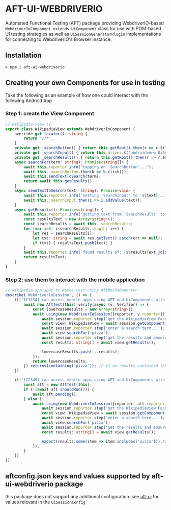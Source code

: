 # AFT-UI-WEBDRIVERIO
Automated Functional Testing (AFT) package providing WebdriverIO-based `WebdriverIoComponent extends UiComponent` class for use with POM-based UI testing strategies as well as `UiSessionGeneratorPlugin` implementations for connecting to WebdriverIO's Browser instance.

## Installation
`> npm i aft-ui-webdriverio`

## Creating your own Components for use in testing
Take the following as an example of how one could interact with the following Android App

### Step 1: create the View Component

```typescript
// wikipedia-view.ts
export class WikipediaView extends WebdriverIoComponent {
    override get locator(): string {
        return '//*';
    }
    private get _searchButton() { return this.getRoot().then(r => r.$("~Search Wikipedia")); }
    private get _searchInput() { return this.driver.$('android=new UiSelector().resourceId("org.wikipedia.alpha:id/search_src_text")'); }
    private get _searchResults() { return this.getRoot().then(r => r.$$("android.widget.TextView")); }
    async searchFor(term: string): Promise<string[]> {
        await this.reporter.info("tapping on 'SearchButton'...");
        await this._searchButton.then(b => b.click());
        await this.sendTextToSearch(term);
        return await this.getResults();
    }
    async sendTextToSearch(text: string): Promise<void> {
        await this.reporter.info(`setting 'SearchInput' to '${text}'...`);
        await this._searchInput.then(i => i.addValue(text));
    }
    async getResults(): Promise<string[]> {
        await this.reporter.info("getting text from 'SearchResults' to return as 'string[]'");
        const resultsText = new Array<string>();
        const searchResults = await this._searchResults;
        for (var i=0; i<searchResults.length; i++) {
            let res = searchResults[i];
            let txt: string = await res.getText().catch(err => null);
            if (txt) { resultsText.push(txt); }
        }
        await this.reporter.info(`found results of: [${resultsText.join(', ')}]`);
        return resultsText;
    }
}
```
### Step 2: use them to interact with the mobile application

```typescript
// wikipedia-app.spec.ts mocha test using AftMochaReporter
describe('WebdriverIoSession', () => {
    it('[C1234] can access mobile apps using AFT and UiComponents with Verifier', async function() {
        await new AftTest(this).verify(async (v: Verifier) => {
            const lowercaseResults = new Array<string>();
            await using(new WebdriverIoSession({reporter: v.reporter}), async (session) => {
                await session.reporter.step('get the WikipediaView Facet from the Session...');
                const view: WikipediaView = await session.getComponent(WikipediaView);
                await session.reporter.step('enter a search term...');
                await view.searchFor('pizza');
                await session.reporter.step('get the results and ensure they contain the search term...');
                const results: string[] = await view.getResults();

                lowercaseResults.push(...results);
            });
            return lowercaseResults;
        }).returns(containing('pizza')); // if no results contained the word 'pizza' test fails
    })

    it('[C2345] can access mobile apps using AFT and UiComponents with AftMochaReporter', async function() {
        const aft = new AftTest(this);
        if (!(await aft.shouldRun())) {
            await aft.pending();
        } else {
            await using(new WebdriverIoSession({reporter: aft.reporter}), async (session) => {
                await session.reporter.step('get the WikipediaView Facet from the Session...');
                const view: WikipediaView = await session.getComponent(WikipediaView);
                await session.reporter.step('enter a search term...');
                await view.searchFor('pizza');
                await session.reporter.step('get the results and ensure they contain the search term...');
                const results: string[] = await view.getResults();

                expect(results.some(item => item.includes('pizza'))).to.eql(true);
            });
        }
    })
})
```
## aftconfig.json keys and values supported by aft-ui-webdriverio package
this package does not support any additional configuration. see [aft-ui](../aft-ui/README.md#aftconfigjson-keys-and-values-supported-by-aft-selenium-package) for values relevant in the `UiSessionConfig`